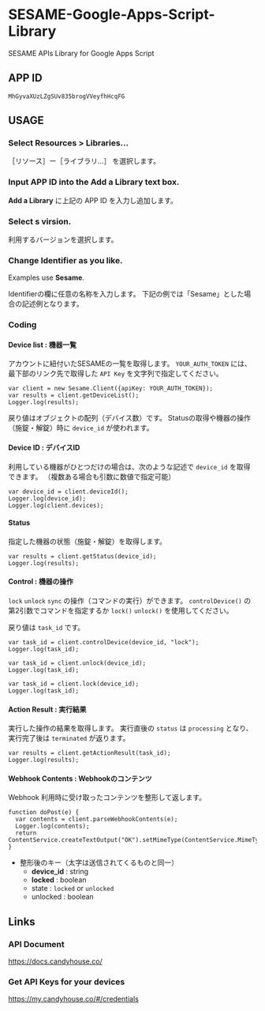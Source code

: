 SESAME-Google-Apps-Script-Library
=================================

SESAME APIs Library for Google Apps Script

APP ID
------

```
MhGyvaXUzLZgSUv835brogVVeyfhHcqFG
```

USAGE
-----

### Select Resources > Libraries...

［リソース］ー［ライブラリ…］ を選択します。

### Input APP ID into the **Add a Library** text box.

**Add a Library** に上記の APP ID を入力し追加します。

### Select s virsion.

利用するバージョンを選択します。

### Change Identifier as you like.

Examples use **Sesame**.

Identifierの欄に任意の名称を入力します。
下記の例では「Sesame」とした場合の記述例となります。

### Coding

#### Device list : 機器一覧

アカウントに紐付いたSESAMEの一覧を取得します。
`YOUR_AUTH_TOKEN` には、最下部のリンク先で取得した `API Key` を文字列で指定してください。

```javascirpt
var client = new Sesame.Client({apiKey: YOUR_AUTH_TOKEN});
var results = client.getDeviceList();
Logger.log(results);
```
戻り値はオブジェクトの配列（デバイス数）です。
Statusの取得や機器の操作（施錠・解錠）時に `device_id` が使われます。

#### Device ID : デバイスID

利用している機器がひとつだけの場合は、次のような記述で `device_id` を取得できます。
（複数ある場合も引数に数値で指定可能）

```javascirpt
var device_id = client.deviceId();
Logger.log(device_id);
Logger.log(client.devices);
```

#### Status

指定した機器の状態（施錠・解錠）を取得します。

```javascirpt
var results = client.getStatus(device_id);
Logger.log(results);
```

#### Control : 機器の操作

`lock` `unlock` `sync` の操作（コマンドの実行）ができます。
`controlDevice()` の第2引数でコマンドを指定するか `lock()` `unlock()` を使用してください。

戻り値は `task_id` です。

```javascirpt
var task_id = client.controlDevice(device_id, "lock");
Logger.log(task_id);

var task_id = client.unlock(device_id);
Logger.log(task_id);

var task_id = client.lock(device_id);
Logger.log(task_id);
```

#### Action Result : 実行結果

実行した操作の結果を取得します。
実行直後の `status` は `processing` となり、実行完了後は `terminated` が返ります。

```javascirpt
var results = client.getActionResult(task_id);
Logger.log(results);
```

#### Webhook Contents : Webhookのコンテンツ

Webhook 利用時に受け取ったコンテンツを整形して返します。

```javascirpt
function doPost(e) {
  var contents = client.parseWebhookContents(e);
  Logger.log(contents);
  return ContentService.createTextOutput("OK").setMimeType(ContentService.MimeType.TEXT);
}
```

* 整形後のキー（太字は送信されてくるものと同一）
  * **device_id** : string
  * **locked** : boolean
  * state : `locked` or `unlocked`
  * unlocked : boolean


## Links

### API Document

https://docs.candyhouse.co/

### Get API Keys for your devices

https://my.candyhouse.co/#/credentials
